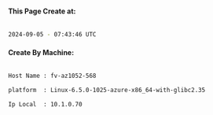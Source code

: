 
   
#### This Page Create at:

```bash

2024-09-05 - 07:43:46 UTC

```

#### Create By Machine:

```bash

Host Name : fv-az1052-568

platform  : Linux-6.5.0-1025-azure-x86_64-with-glibc2.35

Ip Local  : 10.1.0.70

```

